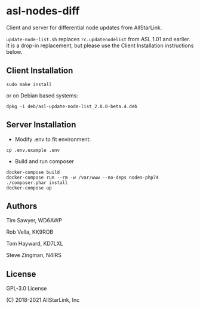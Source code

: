 # asl-nodes-diff

Client and server for differential node updates from AllStarLink.

`update-node-list.sh` replaces `rc.updatenodelist` from ASL 1.01 and earlier. It is a drop-in replacement, but please use the Client Installation instructions below.

## Client Installation
```sudo make install```

or on Debian based systems:

```dpkg -i deb/asl-update-node-list_2.0.0-beta.4.deb```

## Server Installation
* Modify .env to fit environment: 
```
cp .env.example .env
```
* Build and run composer
```
docker-compose build
docker-compose run --rm -w /var/www --no-deps nodes-php74 ./composer.phar install
docker-compose up
```

## Authors
Tim Sawyer, WD6AWP

Rob Vella, KK9ROB

Tom Hayward, KD7LXL

Steve Zingman, N4IRS

## License
GPL-3.0 License

(C) 2018-2021 AllStarLink, Inc
